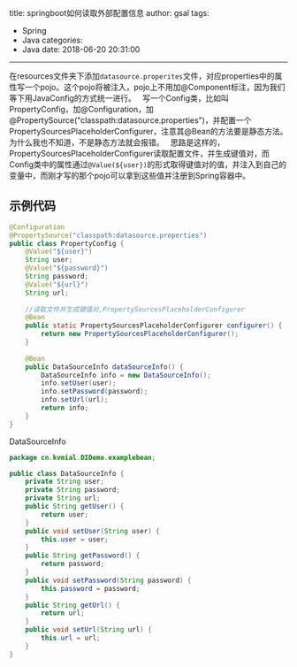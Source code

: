 title: springboot如何读取外部配置信息
author: gsal
tags:
  - Spring
  - Java
categories:
  - Java
date: 2018-06-20 20:31:00
---
在resources文件夹下添加`datasource.properites`文件，对应properties中的属性写一个pojo。这个pojo将被注入，pojo上不用加@Component标注，因为我们等下用JavaConfig的方式统一进行。    
写一个Config类，比如叫PropertyConfig，加@Configuration，加@PropertySource("classpath:datasource.properties")，并配置一个PropertySourcesPlaceholderConfigurer，注意其@Bean的方法要是静态方法。为什么我也不知道，不是静态方法就会报错。  
思路是这样的，PropertySourcesPlaceholderConfigurer读取配置文件，并生成键值对，而Config类中的属性通过`@Value(${user})`的形式取得键值对的值，并注入到自己的变量中，而刚才写的那个pojo可以拿到这些值并注册到Spring容器中。

## 示例代码
``` java
@Configuration
@PropertySource("classpath:datasource.properties")
public class PropertyConfig {
	@Value("${user}")
	String user;
	@Value("${password}")
	String password;
	@Value("${url}")
	String url;
	
	//读取文件并生成键值对,PropertySourcesPlaceholderConfigurer
	@Bean
	public static PropertySourcesPlaceholderConfigurer configurer() {
		return new PropertySourcesPlaceholderConfigurer();
	}
	
	@Bean
	public DataSourceInfo dataSourceInfo() {
		DataSourceInfo info = new DataSourceInfo();
		info.setUser(user);
		info.setPassword(password);
		info.setUrl(url);
		return info;
	}
}


```
DataSourceInfo
``` java
package cn.kvmial.DIDemo.examplebean;

public class DataSourceInfo {
	private String user;
	private String password;
	private String url;
	public String getUser() {
		return user;
	}
	public void setUser(String user) {
		this.user = user;
	}
	public String getPassword() {
		return password;
	}
	public void setPassword(String password) {
		this.password = password;
	}
	public String getUrl() {
		return url;
	}
	public void setUrl(String url) {
		this.url = url;
	}
}

```